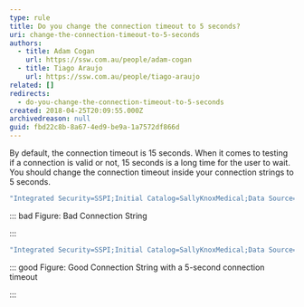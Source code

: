 ```yaml
---
type: rule
title: Do you change the connection timeout to 5 seconds?
uri: change-the-connection-timeout-to-5-seconds
authors:
  - title: Adam Cogan
    url: https://ssw.com.au/people/adam-cogan
  - title: Tiago Araujo
    url: https://ssw.com.au/people/tiago-araujo
related: []
redirects:
  - do-you-change-the-connection-timeout-to-5-seconds
created: 2018-04-25T20:09:55.000Z
archivedreason: null
guid: fbd22c8b-8a67-4ed9-be9a-1a7572df866d
---
```

By default, the connection timeout is 15 seconds. When it comes to testing if a connection is valid or not, 15 seconds is a long time for the user to wait. You should change the connection timeout inside your connection strings to 5 seconds.

<!--endintro-->

```csharp
"Integrated Security=SSPI;Initial Catalog=SallyKnoxMedical;Data Source=TUNA"
```

::: bad
Figure: Bad Connection String

:::

```csharp
"Integrated Security=SSPI;Initial Catalog=SallyKnoxMedical;Data Source=TUNA;Connect Timeout=5"
```

::: good
Figure: Good Connection String with a 5-second connection timeout

:::